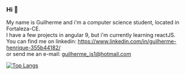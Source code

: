 ### Hi 👋

My name is Guilherme and i'm a computer science student, located in Fortaleza-CE. <br>
I have a few projects in angular 9, but i'm currently learning reactJS. <br>
You can find me on linkedin: https://www.linkedin.com/in/guilherme-henrique-355b44182/ <br>
or send me an e-mail: guilherme_js1@hotmail.com <br>

[![Top Langs](https://github-readme-stats.vercel.app/api/top-langs/?username=anuraghazra&layout=compact)](https://github.com/anuraghazra/github-readme-stats)
